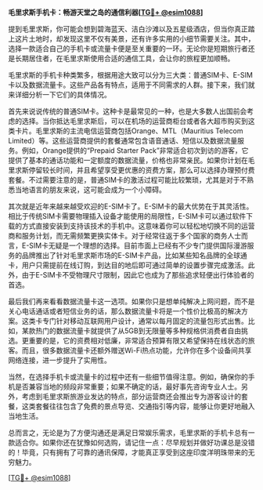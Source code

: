 **毛里求斯手机卡：畅游天堂之岛的通信利器[[TG💪+ @esim1088](https://t.me/s/esim1088)]**

提到毛里求斯，你可能会想到碧海蓝天、洁白沙滩以及五星级酒店，但当你真正踏上这片土地时，却发现这里不仅有美景，还有许多实用的小细节需要关注。其中，选择一款适合自己的手机卡或流量卡便是至关重要的一环。无论你是短期旅行者还是长期居住者，在毛里求斯使用合适的通信工具，会让你的旅程更加顺畅。

毛里求斯的手机卡种类繁多，根据用途大致可以分为三大类：普通SIM卡、E-SIM卡以及数据流量卡。这些产品各有特点，适用于不同需求的人群。接下来，我们就来详细分析一下它们的具体情况。

首先来说说传统的普通SIM卡。这种卡是最常见的一种，也是大多数人出国前会考虑的选择。当你抵达毛里求斯后，可以在机场的运营商柜台或者各大超市购买到这类卡片。毛里求斯的主流电信运营商包括Orange、MTL（Mauritius Telecom Limited）等。这些运营商提供的套餐通常包含语音通话、短信以及数据流量服务。例如，Orange提供的“Prepaid Starter Pack”非常适合初次到访的游客，它提供了基本的通话功能和一定额度的数据流量，价格也非常亲民。如果你计划在毛里求斯停留较长时间，并且希望享受更优惠的资费方案，那么可以选择办理预付费套餐。不过需要注意的是，普通SIM卡的激活过程可能比较繁琐，尤其是对于不熟悉当地语言的朋友来说，这可能会成为一个小障碍。

其次就是近年来越来越受欢迎的E-SIM卡了。E-SIM卡的最大优势在于其灵活性。相比于传统SIM卡需要物理插入设备才能使用的局限性，E-SIM卡可以通过软件下载的方式直接安装到支持该技术的手机中。这意味着你可以轻松地切换不同的运营商和服务计划，而无需频繁更换实体卡。对于经常往返于多个国家的商务人士而言，E-SIM卡无疑是一个理想的选择。目前市面上已经有不少专门提供国际漫游服务的品牌推出了针对毛里求斯市场的E-SIM卡产品，比如某些知名品牌的全球通卡，用户只需提前在线订购，到达目的地后即可通过简单的设置步骤完成激活。此外，由于E-SIM卡不受物理尺寸限制，因此它也成为了那些追求轻便出行体验者的首选。

最后我们再来看看数据流量卡这一选项。如果你只是想单纯解决上网问题，而不是关心电话通话或者短信业务的话，那么数据流量卡将是一个性价比极高的解决方案。这类卡专门针对移动互联网用户设计，通常以每月固定的流量包形式出售。比如，某款热门的数据流量卡就提供了从5GB到无限量等多种规格供消费者自由挑选。更重要的是，它的资费相对低廉，非常适合预算有限又希望保持在线状态的旅客。而且，很多数据流量卡还额外赠送Wi-Fi热点功能，允许你在多个设备间共享网络连接，进一步提升了实用性。

当然，在选择手机卡或流量卡的过程中还有一些细节值得注意。例如，确保你的手机是否兼容当地的频段非常重要；如果不确定的话，最好事先咨询专业人士。另外，考虑到毛里求斯旅游业发达的特点，部分运营商还会推出专为游客设计的套餐，这类套餐往往包含了免费的景点导览、交通指引等内容，能够让你更好地融入当地生活。

总而言之，无论是为了方便沟通还是满足日常娱乐需求，毛里求斯的手机卡总有一款适合你。如果你还在犹豫如何选购，请记住一点：尽早规划并做好功课总是没错的！毕竟，只有拥有了可靠的通讯保障，才能真正享受到这座印度洋明珠带来的无穷魅力。

[[TG💪+ @esim1088](https://t.me/s/esim1088)]